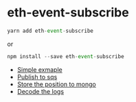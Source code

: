 # eth-event-subscribe
```js
yarn add eth-event-subscribe
```
or
```js
npm install --save eth-event-subscribe 
```

* [Simple exmaple](./demo/simple.js)
* [Publish to sqs](./demo/publish-to-sqs.js)
* [Store the position to mongo](./demo/store-position-to-mongo.js)
* [Decode the logs](./demo/deocode-logs.js)
